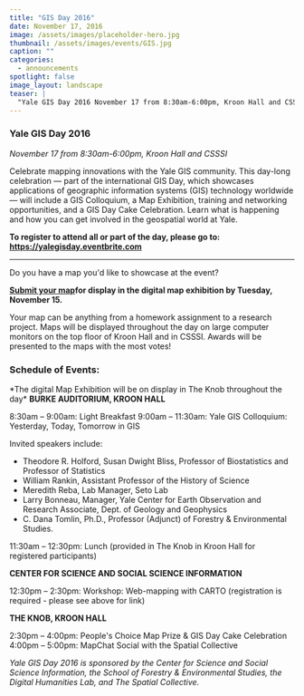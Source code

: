 ```yaml
---
title: "GIS Day 2016"
date: November 17, 2016
image: /assets/images/placeholder-hero.jpg
thumbnail: /assets/images/events/GIS.jpg
caption: ""
categories: 
  - announcements
spotlight: false 
image_layout: landscape
teaser: |
  "Yale GIS Day 2016 November 17 from 8:30am-6:00pm, Kroon Hall and CSSSI Celebrate mapping innovations with the Yale GIS community. This day-long celebration — part of the international GIS Day, which..."
---
```



<h3>Yale GIS Day 2016</h3>
<em>November 17 from 8:30am-6:00pm, Kroon Hall and CSSSI</em>

Celebrate mapping innovations with the Yale GIS community. This day-long celebration — part of the international GIS Day, which showcases applications of geographic information systems (GIS) technology worldwide — will include a GIS Colloquium, a Map Exhibition, training and networking opportunities, and a GIS Day Cake Celebration. Learn what is happening and how you can get involved in the geospatial world at Yale.
   
<strong>To register to attend all or part of the day, please go to: <a href="https://yalegisday.eventbrite.com" target="_blank"> https://yalegisday.eventbrite.com</a>
</strong>
   
---
    
Do you have a map you'd like to showcase at the event?
    
<strong>
  <a href="https://urldefense.proofpoint.com/v2/url?u=http-3A__yale.us14.list-2Dmanage.com_track_click-3Fu-3D2f90e0412cf65c0527d766de3-26id-3D654dd14e92-26e-3D766595d985&amp;d=CwMFaQ&amp;c=-dg2m7zWuuDZ0MUcV7Sdqw&amp;r=1E0f666jBqrEJETUlnVCZp-bWc10LXSCeOYIVUPPuyE&amp;m=1JXdGAr5ooaqhXNVkJVw6B2b89DWzAjR0dvY4s2HTUM&amp;s=VD38BEuIzj0YR1eRUsMIS-JBfvi52IWhCaPjXAmpyEA&amp;e=" target="_blank">Submit your map</a>for display in the digital map exhibition by Tuesday, November 15.
</strong>

Your map can be anything from a homework assignment to a research project. Maps will be displayed throughout the day on large computer monitors on the top floor of Kroon Hall and in CSSSI. Awards will be presented to the maps with the most votes!
    
<h3>Schedule of Events:</h3>
*The digital Map Exhibition will be on display in The Knob throughout the day*
   
<strong>
  BURKE AUDITORIUM, KROON HALL
</strong>

8:30am – 9:00am: Light Breakfast
9:00am – 11:30am: Yale GIS Colloquium: Yesterday, Today, Tomorrow in GIS

Invited speakers include:
 * Theodore R. Holford, Susan Dwight Bliss, Professor of Biostatistics and Professor of Statistics
 * William Rankin, Assistant Professor of the History of Science
 * Meredith Reba, Lab Manager, Seto Lab
 * Larry Bonneau, Manager, Yale Center for Earth Observation and Research Associate, Dept. of Geology and Geophysics
 * C. Dana Tomlin, Ph.D., Professor (Adjunct) of Forestry &amp; Environmental Studies.

11:30am – 12:30pm: Lunch (provided in The Knob in Kroon Hall for registered participants)

<strong>
  CENTER FOR SCIENCE AND SOCIAL SCIENCE INFORMATION
</strong>

12:30pm – 2:30pm: Workshop: Web-mapping with CARTO (registration is required - please see above for link)

<strong>
 THE KNOB, KROON HALL
</strong>

2:30pm – 4:00pm: People's Choice Map Prize &amp; GIS Day Cake Celebration
4:00pm – 5:00pm: MapChat Social with the Spatial Collective

<em>
  Yale GIS Day 2016 is sponsored by the Center for Science and Social Science Information, the School of Forestry &amp; Environmental Studies, the Digital Humanities Lab, and The Spatial Collective.
</em>
